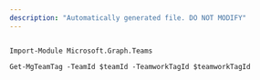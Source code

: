 ```yaml
---
description: "Automatically generated file. DO NOT MODIFY"
---
```


```powershellv2

Import-Module Microsoft.Graph.Teams

Get-MgTeamTag -TeamId $teamId -TeamworkTagId $teamworkTagId

```